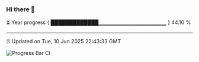 ### Hi there 👋

⏳ Year progress { █████████████▁▁▁▁▁▁▁▁▁▁▁▁▁▁▁▁▁ } 44.10 %

---

⏰ Updated on Tue, 10 Jun 2025 22:43:33 GMT

![Progress Bar CI](https://github.com/IshwaranRudhara/GIT-ACTION/workflows/Progress%20Bar%20CI/badge.svg)

